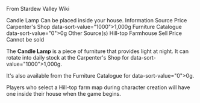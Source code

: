 From Stardew Valley Wiki

Candle Lamp Can be placed inside your house. Information Source Price Carpenter's Shop data-sort-value="1000"&gt;1,000g Furniture Catalogue data-sort-value="0"&gt;0g Other Source(s) Hill-top Farmhouse Sell Price Cannot be sold

The **Candle Lamp** is a piece of furniture that provides light at night. It can rotate into daily stock at the Carpenter's Shop for data-sort-value="1000"&gt;1,000g.

It's also available from the Furniture Catalogue for data-sort-value="0"&gt;0g.

Players who select a Hill-top farm map during character creation will have one inside their house when the game begins.